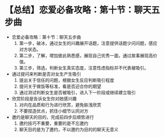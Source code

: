 # 【总结】恋爱必备攻略：第十节：聊天五步曲

-   恋爱必备攻略：第十节：聊天五步曲
    1.  第一步，破冰，通过女生的兴趣展开话题，注意提供话题少问问题，感应对方状态。
    2.  第二步，了解，增加彼此熟悉感，展现自己优秀一面，通过故事展现高价值。
    3.  第三步，筛选，判断女生真实态度，注意性虑指标并不代表被吸引。
-   通过提问来判断是否对女生产生吸引
    1.  提出关于信任的问题，根据女生反应判断吸引程度
    2.  提问关于做饭等标准，看是否迎合你的期望
    3.  通过测试判断女生是否被吸引，进入下一阶段或继续建立吸引
-   欣赏阶段是告诉女生你对她感兴趣
    1.  对内在品质和行为进行欣赏，避免肤浅欣赏
    2.  不要捏造优点，抓住小细节认同对方
-   邀约是聊天的目的，完成前四步后顺势进行
    1.  邀约技巧不重要，重要的是不忘邀约
    2.  聊天目的是为了邀约，不以邀约为目的的聊天无意义